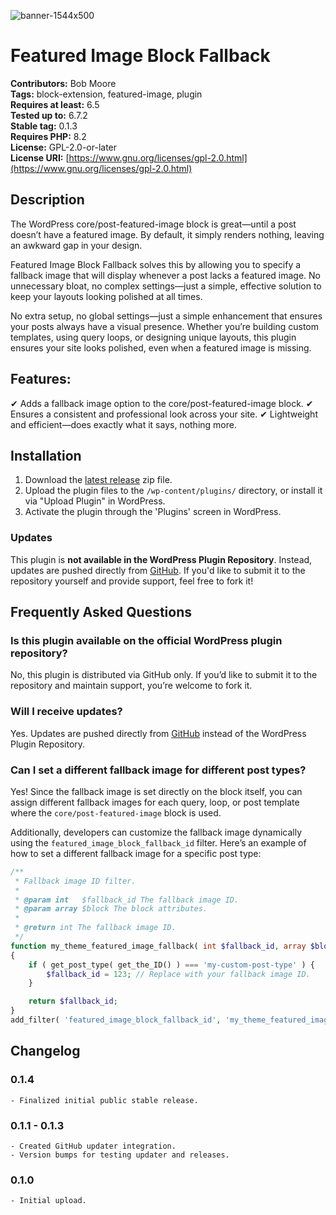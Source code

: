 
![banner-1544x500](https://github.com/user-attachments/assets/2220933d-c599-4317-9f3c-51e3a973d847)

# Featured Image Block Fallback

**Contributors:** Bob Moore  
**Tags:** block-extension, featured-image, plugin  
**Requires at least:** 6.5  
**Tested up to:** 6.7.2  
**Stable tag:** 0.1.3  
**Requires PHP:** 8.2  
**License:** GPL-2.0-or-later  
**License URI:** [https://www.gnu.org/licenses/gpl-2.0.html](https://www.gnu.org/licenses/gpl-2.0.html)  

## Description  

The WordPress core/post-featured-image block is great—until a post doesn’t have a featured image. By default, it simply renders nothing, leaving an awkward gap in your design.

Featured Image Block Fallback solves this by allowing you to specify a fallback image that will display whenever a post lacks a featured image. No unnecessary bloat, no complex settings—just a simple, effective solution to keep your layouts looking polished at all times.

No extra setup, no global settings—just a simple enhancement that ensures your posts always have a visual presence. Whether you’re building custom templates, using query loops, or designing unique layouts, this plugin ensures your site looks polished, even when a featured image is missing.

## Features:

✔ Adds a fallback image option to the core/post-featured-image block.
✔ Ensures a consistent and professional look across your site.
✔ Lightweight and efficient—does exactly what it says, nothing more.

## Installation  

1. Download the [latest release](https://github.com/bob-moore/Featured-Image-Block-Fallback/releases) zip file.  
2. Upload the plugin files to the `/wp-content/plugins/` directory, or install it via "Upload Plugin" in WordPress.  
3. Activate the plugin through the 'Plugins' screen in WordPress.  

### Updates  
This plugin is **not available in the WordPress Plugin Repository**. Instead, updates are pushed directly from [GitHub](https://github.com/bob-moore/Featured-Image-Block-Fallback). If you'd like to submit it to the repository yourself and provide support, feel free to fork it!  

## Frequently Asked Questions  

### **Is this plugin available on the official WordPress plugin repository?**  
No, this plugin is distributed via GitHub only. If you’d like to submit it to the repository and maintain support, you’re welcome to fork it.  

### **Will I receive updates?**  
Yes. Updates are pushed directly from [GitHub](https://github.com/bob-moore/Featured-Image-Block-Fallback) instead of the WordPress Plugin Repository.  

### **Can I set a different fallback image for different post types?**  
Yes! Since the fallback image is set directly on the block itself, you can assign different fallback images for each query, loop, or post template where the `core/post-featured-image` block is used.  

Additionally, developers can customize the fallback image dynamically using the `featured_image_block_fallback_id` filter. Here’s an example of how to set a different fallback image for a specific post type:  

```php
/**
 * Fallback image ID filter.
 *
 * @param int   $fallback_id The fallback image ID.
 * @param array $block The block attributes.
 *
 * @return int The fallback image ID.
 */
function my_theme_featured_image_fallback( int $fallback_id, array $block ): int
{
    if ( get_post_type( get_the_ID() ) === 'my-custom-post-type' ) {
        $fallback_id = 123; // Replace with your fallback image ID.
    }

    return $fallback_id;
}
add_filter( 'featured_image_block_fallback_id', 'my_theme_featured_image_fallback', 10, 2 );
```

## Changelog

### 0.1.4
	- Finalized initial public stable release.

### 0.1.1 - 0.1.3
	- Created GitHub updater integration.
	- Version bumps for testing updater and releases.

### 0.1.0
	- Initial upload.
